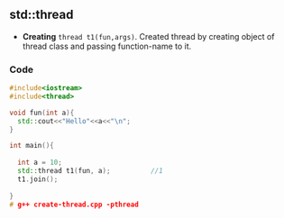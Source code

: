 ## std::thread
- **Creating** `thread t1(fun,args)`. Created thread by creating object of thread class and passing function-name to it.

### Code
```c++
#include<iostream>
#include<thread>

void fun(int a){
  std::cout<<"Hello"<<a<<"\n";
}

int main(){                          
  
  int a = 10;
  std::thread t1(fun, a);          //1
  t1.join();
  
}
# g++ create-thread.cpp -pthread
```
